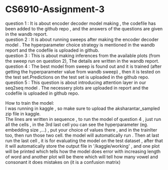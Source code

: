 # CS6910-Assignment-3
question 1 : It is about encoder decoder model making , the codefile has been added to the  github repo , and the answers of the questions are given in  the wandb report.<br>
question 2 : It is about running sweeps after making the encoder decoder model . The hyperparameter choice strategy is mentioned in the wandb report and the codefile is uploaded in github.<br>
question 3 : This is about making inferences from the available plots (from the sweep run on question 2), The details are written in the wandb report.<br>
question 4 : The best model from sweep is found out and it is trained (after getting the hyperparameter value from wandb sweep) , then it is tested on the test set.Predictions on the test set is uploaded in the github repo.<br>
question 5 : This question is about introducing attention layer in our seq2seq model . The necessery plots are uploaded in report and the codefile is uploaded in github repo.<br>

How to train the model:<br>
I was running in kaggle , so make sure to upload the aksharantar_sampled zip file in kaggle.<br>
The lines are written in sequence , to run the model of question 4 , just run all the cells , in the 3rd last cell you can see the hyperparameter (eg. embedding size ,...) , put your choice of values there , and in the trainIter too, then run those two cell. the model will automatically run . Then at last run the last cell , it is for evaluating the model on the test dataset , after that it will automatically store the output file in '/kaggle/working' , and one plot will be printed which tells how the model does error with increasing length of word and another plot will be there which will tell how many vowel and consonant it does mistakes on (it is a confusion matrix)
